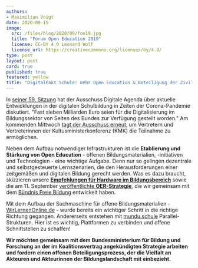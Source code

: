 ```yaml
---
authors: 
- Maximilian Voigt
date: 2020-09-15
image:
  src: /files/blog/2020/09/foe19.jpg
  title: "Forum Open Education 2019"
  license: CC-BY 4.0 Leonard Wolf
  license_url: https://creativecommons.org/licenses/by/4.0/
type: post
layout: post
card: true
published: true
featured: yellow
title: "DigitalPakt Schule: mehr Open Education & Beteiligung der Zivilgesellschaft" 
---
```


In [seiner 59. Sitzung](https://www.bundestag.de/presse/hib/791330-791330) hat der Ausschuss Digitale Agenda über aktuelle Entwicklungen in der digitalen Schulbildung in Zeiten der Corona-Pandemie diskutiert. "Fast sieben Milliarden Euro seien für die Digitalisierung im Bildungssektor von Seiten des Bundes zur Verfügung gestellt worden." Am kommenden Mittwoch [tagt der Ausschuss erneut](https://www.bundestag.de/resource/blob/792032/3b5e8e330f437c83d5a0e8b87ccfc04b/19WP-60-data.pdf), um Vertretern und Vertreterinnen der Kultusministerkonferenz (KMK) die Teilnahme zu ermöglichen.

Neben dem Aufbau notwendiger Infrastrukturen ist die **Etablierung und Stärkung von Open Education** - offenen Bildungsmaterialien, -initiativen und Technologien - eine wichtige Aufgabe. Denn nur so gelingen dezentrale und selbstgesteuerte Lernszenarien, die den Herausforderungen einer zeitgemäßen und digitalen Bildung gerecht werden. Was es dazu braucht, skizzieren unsere [**Empfehlungen für Hardware im Bildungsbereich**](https://buendnis-freie-bildung.de/2020/07/08/hardware-im-bildungsbereich-unsere-empfehlungen/) sowie die am 11. September [veröffentlichte **OER-Strategie**](https://okfn.de/blog/2020/09/open-education-strategie-unser-vorschlag/), die wir gemeinsam mit dem [Bündnis Freie Bildung](https://buendnis-freie-bildung.de/) entwickelt haben.

Mit dem Aufbau der Suchmaschine für offene Bildungsmaterialien - [WirLernenOnline.de](https://wirlernenonline.de/) - wurde bereits ein wichtiger Schritt in die richtige Richtung gegangen. Andererseits entstehen mit [mundu.schule](https://mundo.schule/) Parallel-Strukturen. Hier ist es wichtig, Plattformen zu verbinden und offene Schnittstellen zu schaffen! 

**Wir möchten gemeinsam mit dem Bundesministerium für Bildung und Forschung an der im Koalitionsvertrag angekündigten Strategie arbeiten und fordern einen offenen Beteiligungsprozess, der die Vielfalt an Akteuren und Akteurinnen der Bildungslandschaft mit einbezieht.** 

